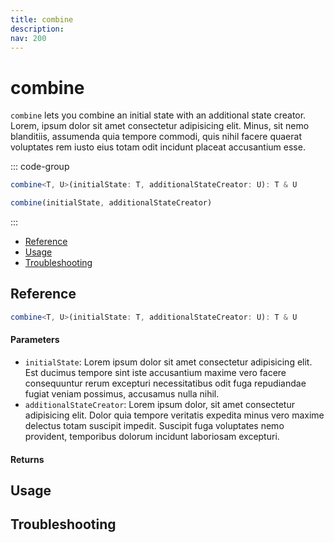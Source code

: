 ```yaml
---
title: combine
description:
nav: 200
---
```


# combine

`combine` lets you combine an initial state with an additional state creator. Lorem, ipsum dolor
sit amet consectetur adipisicing elit. Minus, sit nemo blanditiis, assumenda quia tempore commodi,
quis nihil facere quaerat voluptates rem iusto eius totam odit incidunt placeat accusantium esse.

::: code-group

```ts [TypeScript]
combine<T, U>(initialState: T, additionalStateCreator: U): T & U
```

```js [JavaScript]
combine(initialState, additionalStateCreator)
```

:::

- [Reference](#reference)
- [Usage](#usage)
- [Troubleshooting](#troubleshooting)

## Reference

```ts [TypeScript]
combine<T, U>(initialState: T, additionalStateCreator: U): T & U
```

#### Parameters

- `initialState`: Lorem ipsum dolor sit amet consectetur adipisicing elit. Est ducimus tempore sint
  iste accusantium maxime vero facere consequuntur rerum excepturi necessitatibus odit fuga
  repudiandae fugiat veniam possimus, accusamus nulla nihil.
- `additionalStateCreator`: Lorem ipsum dolor, sit amet consectetur adipisicing elit. Dolor quia
  tempore veritatis expedita minus vero maxime delectus totam suscipit impedit. Suscipit fuga
  voluptates nemo provident, temporibus dolorum incidunt laboriosam excepturi.

#### Returns

## Usage

## Troubleshooting
